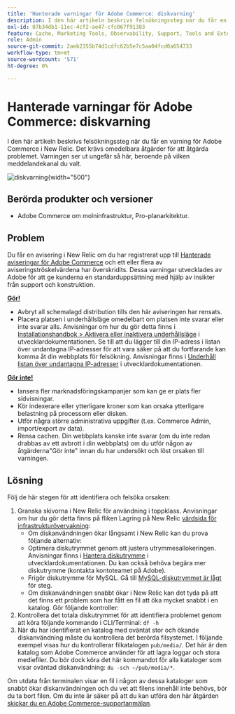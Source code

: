 ```yaml
---
title: 'Hanterade varningar för Adobe Commerce: diskvarning'
description: I den här artikeln beskrivs felsökningssteg när du får en varning för Adobe Commerce i New Relic. Det krävs omedelbara åtgärder för att åtgärda problemet. Varningen ser ut ungefär så här, beroende på vilken meddelandekanal du valt.
exl-id: 07b34db1-11ec-4cf2-ae47-cfc067f91383
feature: Cache, Marketing Tools, Observability, Support, Tools and External Services
role: Admin
source-git-commit: 2aeb2355b74d1cdfc62b5e7c5aa04fcd0a654733
workflow-type: tm+mt
source-wordcount: '571'
ht-degree: 0%

---
```


# Hanterade varningar för Adobe Commerce: diskvarning

I den här artikeln beskrivs felsökningssteg när du får en varning för Adobe Commerce i New Relic. Det krävs omedelbara åtgärder för att åtgärda problemet. Varningen ser ut ungefär så här, beroende på vilken meddelandekanal du valt.

![diskvarning](assets/disk-warning-magento-managed.png){width="500"}

## Berörda produkter och versioner

* Adobe Commerce om molninfrastruktur, Pro-planarkitektur.

## Problem

Du får en avisering i New Relic om du har registrerat upp till [Hanterade aviseringar för Adobe Commerce](/help/support-tools/managed-alerts-for-adobe-commerce/managed-alerts-for-magento-commerce.md) och ett eller flera av aviseringströskelvärdena har överskridits. Dessa varningar utvecklades av Adobe för att ge kunderna en standarduppsättning med hjälp av insikter från support och konstruktion.

<u> **Gör!** </u>

* Avbryt all schemalagd distribution tills den här aviseringen har rensats.
* Placera platsen i underhållsläge omedelbart om platsen inte svarar eller inte svarar alls. Anvisningar om hur du gör detta finns i [Installationshandbok > Aktivera eller inaktivera underhållsläge](https://experienceleague.adobe.com/en/docs/commerce-operations/installation-guide/tutorials/maintenance-mode) i utvecklardokumentationen. Se till att du lägger till din IP-adress i listan över undantagna IP-adresser för att vara säker på att du fortfarande kan komma åt din webbplats för felsökning. Anvisningar finns i [Underhåll listan över undantagna IP-adresser](https://experienceleague.adobe.com/en/docs/commerce-operations/installation-guide/tutorials/maintenance-mode#instgde-cli-maint-exempt) i utvecklardokumentationen.

<u> **Gör inte!** </u>

* lansera fler marknadsföringskampanjer som kan ge er plats fler sidvisningar.
* Kör indexerare eller ytterligare kroner som kan orsaka ytterligare belastning på processorn eller disken.
* Utför några större administrativa uppgifter (t.ex. Commerce Admin, import/export av data).
* Rensa cachen. Din webbplats kanske inte svarar (om du inte redan drabbas av ett avbrott i din webbplats) om du utför någon av åtgärderna&quot;Gör inte&quot; innan du har undersökt och löst orsaken till varningen.

## Lösning

Följ de här stegen för att identifiera och felsöka orsaken:

1. Granska skivorna i New Relic för användning i toppklass. Anvisningar om hur du gör detta finns på fliken Lagring på New Relic [värdsida för infrastrukturövervakning](https://docs.newrelic.com/docs/infrastructure/infrastructure-ui-pages/infra-hosts-ui-page/):
   * Om diskanvändningen ökar långsamt i New Relic kan du prova följande alternativ:
   * Optimera diskutrymmet genom att justera utrymmesallokeringen. Anvisningar finns i [Hantera diskutrymme](https://experienceleague.adobe.com/docs/commerce-cloud-service/user-guide/develop/storage/manage-disk-space.html) i utvecklardokumentationen. Du kan också behöva begära mer diskutrymme (kontakta kontoteamet på Adobe).
   * Frigör diskutrymme för MySQL. Gå till [MySQL-diskutrymmet är lågt](/help/troubleshooting/database/mysql-disk-space-is-low-on-magento-commerce-cloud.md) för steg.
   * Om diskanvändningen snabbt ökar i New Relic kan det tyda på att det finns ett problem som har fått en fil att öka mycket snabbt i en katalog. Gör följande kontroller:
1. Kontrollera det totala diskutrymmet för att identifiera problemet genom att köra följande kommando i CLI/Terminal: `df -h`
1. När du har identifierat en katalog med oväntat stor och ökande diskanvändning måste du kontrollera det berörda filsystemet. I följande exempel visas hur du kontrollerar filkatalogen `pub/media/`. Det här är den katalog som Adobe Commerce använder för att lagra loggar och stora mediefiler. Du bör dock köra det här kommandot för alla kataloger som visar oväntad diskanvändning: `du -sch ~/pub/media/*`.

Om utdata från terminalen visar en fil i någon av dessa kataloger som snabbt ökar diskanvändningen och du vet att filens innehåll inte behövs, bör du ta bort filen. Om du inte är säker på att du kan utföra den här åtgärden [skickar du en Adobe Commerce-supportanmälan](/help/help-center-guide/help-center/magento-help-center-user-guide.md#submit-ticket).
